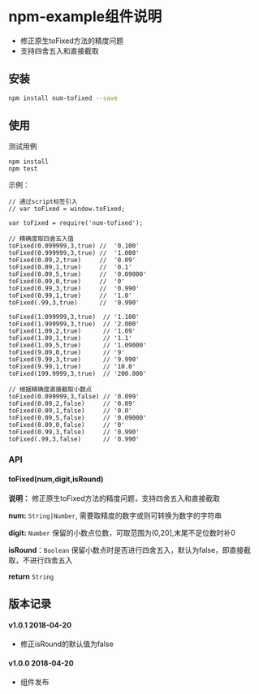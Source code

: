 # npm-example组件说明

- 修正原生toFixed方法的精度问题
- 支持四舍五入和直接截取

## 安装

```sh
npm install num-tofixed --save
```

## 使用

测试用例
```
npm install
npm test
```

示例：
```
// 通过script标签引入
// var toFixed = window.toFixed;

var toFixed = require('num-tofixed');

// 精确度取四舍五入值
toFixed(0.099999,3,true) //  '0.100'
toFixed(0.999999,3,true) //  '1.000'
toFixed(0.09,2,true)     //  '0.09'
toFixed(0.09,1,true)     //  '0.1'
toFixed(0.09,5,true)     //  '0.09000'
toFixed(0.09,0,true)     //  '0'
toFixed(0.99,3,true)     //  '0.990'
toFixed(0.99,1,true)     //  '1.0'
toFixed(.99,3,true)      //  '0.990'

toFixed(1.099999,3,true)  // '1.100'
toFixed(1.999999,3,true)  // '2.000'
toFixed(1.09,2,true)      // '1.09'
toFixed(1.09,1,true)      // '1.1'
toFixed(1.09,5,true)      // '1.09000'
toFixed(9.09,0,true)      // '9'
toFixed(9.99,3,true)      // '9.990'
toFixed(9.99,1,true)      // '10.0'
toFixed(199.9999,3,true)  // '200.000'

// 根据精确度直接截取小数点
toFixed(0.099999,3,false) // '0.099'
toFixed(0.09,2,false)     // '0.09'
toFixed(0.09,1,false)     // '0.0'
toFixed(0.09,5,false)     // '0.09000'
toFixed(0.09,0,false)     // '0'
toFixed(0.99,3,false)     // '0.990'
toFixed(.99,3,false)      // '0.990'
```

### API

#### toFixed(num,digit,isRound)

**说明：** 修正原生toFixed方法的精度问题，支持四舍五入和直接截取

**num:** `String|Number`, 需要取精度的数字或则可转换为数字的字符串

**digit:** `Number` 保留的小数点位数，可取范围为(0,20],末尾不足位数时补0

**isRound**：`Boolean` 保留小数点时是否进行四舍五入，默认为false，即直接截取，不进行四舍五入

**return** `String`

## 版本记录

#### v1.0.1 2018-04-20
- 修正isRound的默认值为false

#### v1.0.0 2018-04-20

- 组件发布
